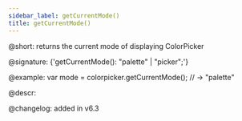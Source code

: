 ```yaml
---
sidebar_label: getCurrentMode()
title: getCurrentMode()
---          
```


@short: returns the current mode of displaying ColorPicker

@signature: {'getCurrentMode(): "palette" | "picker";'}

@example:
var mode = colorpicker.getCurrentMode(); // -> "palette"

@descr:

@changelog:
added in v6.3

[comment]: # (@related: colorpicker/manipulating_colorpicker.md#settinggetting-current-mode)

[comment]: # (@relatedapi: colorpicker/api/colorpicker_setcurrentmode_method.md)